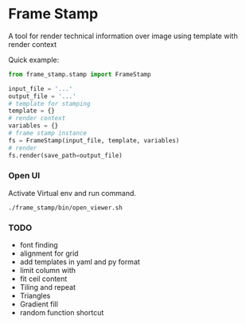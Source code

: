 # Frame Stamp

A tool for render technical information over image using template with render context

Quick example:

```python
from frame_stamp.stamp import FrameStamp

input_file = '...'
output_file = '...'
# template for stamping
template = {}
# render context
variables = {}
# frame stamp instance
fs = FrameStamp(input_file, template, variables)
# render
fs.render(save_path=output_file)
```

### Open UI

Activate Virtual env and run command.

```shell
./frame_stamp/bin/open_viewer.sh 
```

### TODO

- font finding
- alignment for grid
- add templates in yaml and py format
- limit column with
- fit ceil content
- Tiling and repeat
- Triangles
- Gradient fill
- random function shortcut
